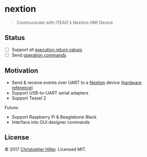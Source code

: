 # nextion

> Communicate with ITEAD's Nextion HMI Device

## Status

- [ ] Support all [execution return values](https://www.itead.cc/wiki/Nextion_Instruction_Set#Format_of_Device_Return_Data)
- [ ] Send [operation commands](https://www.itead.cc/wiki/Nextion_Instruction_Set#Classification_I:_Operation_Commands_of_Component_and_System)

## Motivation

- Send & receive events over UART to a [Nextion](https://www.itead.cc/display/nextion.html) device ([hardware reference](https://www.itead.cc/wiki/Nextion_Instruction_Set))
- Support USB-to-UART serial adapters
- Support Tessel 2

Future:

- Support Raspberry Pi & Beaglebone Black
- Interface into GUI designer commands

## License

:copyright: 2017 [Christopher Hiller](https://github.com/boneskull).  Licensed MIT.
